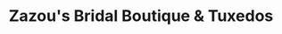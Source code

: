 ---
title: "Zazou's Bridal Boutique & Tuxedos"
url: /dubuque/zazous-bridal-boutique-and-tuxedos/
shop: clothes
---